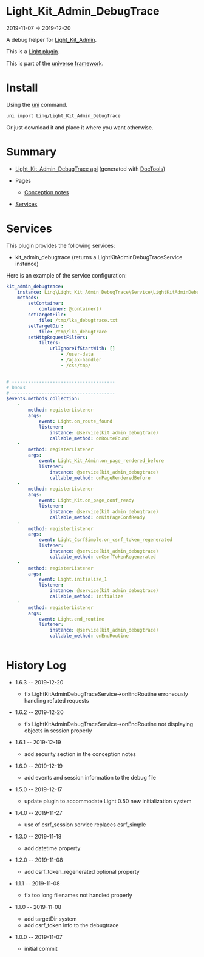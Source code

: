 Light_Kit_Admin_DebugTrace
===========
2019-11-07 -> 2019-12-20



A debug helper for [Light_Kit_Admin](https://github.com/lingtalfi/Light_Kit_Admin).

This is a [Light plugin](https://github.com/lingtalfi/Light/blob/master/doc/pages/plugin.md).

This is part of the [universe framework](https://github.com/karayabin/universe-snapshot).


Install
==========
Using the [uni](https://github.com/lingtalfi/universe-naive-importer) command.
```bash
uni import Ling/Light_Kit_Admin_DebugTrace
```

Or just download it and place it where you want otherwise.






Summary
===========
- [Light_Kit_Admin_DebugTrace api](https://github.com/lingtalfi/Light_Kit_Admin_DebugTrace/blob/master/doc/api/Ling/Light_Kit_Admin_DebugTrace.md) (generated with [DocTools](https://github.com/lingtalfi/DocTools))
- Pages
    - [Conception notes](https://github.com/lingtalfi/Light_Kit_Admin_DebugTrace/blob/master/doc/pages/conception-notes.md)

- [Services](#services)




Services
=========


This plugin provides the following services:

- kit_admin_debugtrace (returns a LightKitAdminDebugTraceService instance)


Here is an example of the service configuration:

```yaml
kit_admin_debugtrace:
    instance: Ling\Light_Kit_Admin_DebugTrace\Service\LightKitAdminDebugTraceService
    methods:
        setContainer:
            container: @container()
        setTargetFile:
            file: /tmp/lka_debugtrace.txt
        setTargetDir:
            file: /tmp/lka_debugtrace
        setHttpRequestFilters:
            filters:
                urlIgnoreIfStartWith: []
                    - /user-data
                    - /ajax-handler
                    - /css/tmp/


# --------------------------------------
# hooks
# --------------------------------------
$events.methods_collection:
    -
        method: registerListener
        args:
            event: Light.on_route_found
            listener:
                instance: @service(kit_admin_debugtrace)
                callable_method: onRouteFound
    -
        method: registerListener
        args:
            event: Light_Kit_Admin.on_page_rendered_before
            listener:
                instance: @service(kit_admin_debugtrace)
                callable_method: onPageRenderedBefore
    -
        method: registerListener
        args:
            event: Light_Kit.on_page_conf_ready
            listener:
                instance: @service(kit_admin_debugtrace)
                callable_method: onKitPageConfReady
    -
        method: registerListener
        args:
            event: Light_CsrfSimple.on_csrf_token_regenerated
            listener:
                instance: @service(kit_admin_debugtrace)
                callable_method: onCsrfTokenRegenerated
    -
        method: registerListener
        args:
            event: Light.initialize_1
            listener:
                instance: @service(kit_admin_debugtrace)
                callable_method: initialize
    -
        method: registerListener
        args:
            event: Light.end_routine
            listener:
                instance: @service(kit_admin_debugtrace)
                callable_method: onEndRoutine



```



History Log
=============

- 1.6.3 -- 2019-12-20

    - fix LightKitAdminDebugTraceService->onEndRoutine erroneously handling refuted requests
    
- 1.6.2 -- 2019-12-20

    - fix LightKitAdminDebugTraceService->onEndRoutine not displaying objects in session properly
    
- 1.6.1 -- 2019-12-19

    - add security section in the conception notes
    
- 1.6.0 -- 2019-12-19

    - add events and session information to the debug file
    
- 1.5.0 -- 2019-12-17

    - update plugin to accommodate Light 0.50 new initialization system
    
- 1.4.0 -- 2019-11-27

    - use of csrf_session service replaces csrf_simple
    
- 1.3.0 -- 2019-11-18

    - add datetime property
    
- 1.2.0 -- 2019-11-08

    - add csrf_token_regenerated optional property
    
- 1.1.1 -- 2019-11-08

    - fix too long filenames not handled properly
    
- 1.1.0 -- 2019-11-08

    - add targetDir system
    - add csrf_token info to the debugtrace
    
- 1.0.0 -- 2019-11-07

    - initial commit